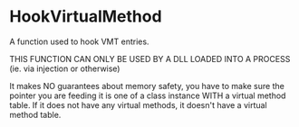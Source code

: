 # HookVirtualMethod
A function used to hook VMT entries.

THIS FUNCTION CAN ONLY BE USED BY A DLL LOADED INTO A PROCESS (ie. via injection or otherwise)

It makes NO guarantees about memory safety, you have to make sure the pointer you are feeding it is one of a class instance WITH a virtual method table. If it does not have any virtual methods, it doesn't have a virtual method table.
